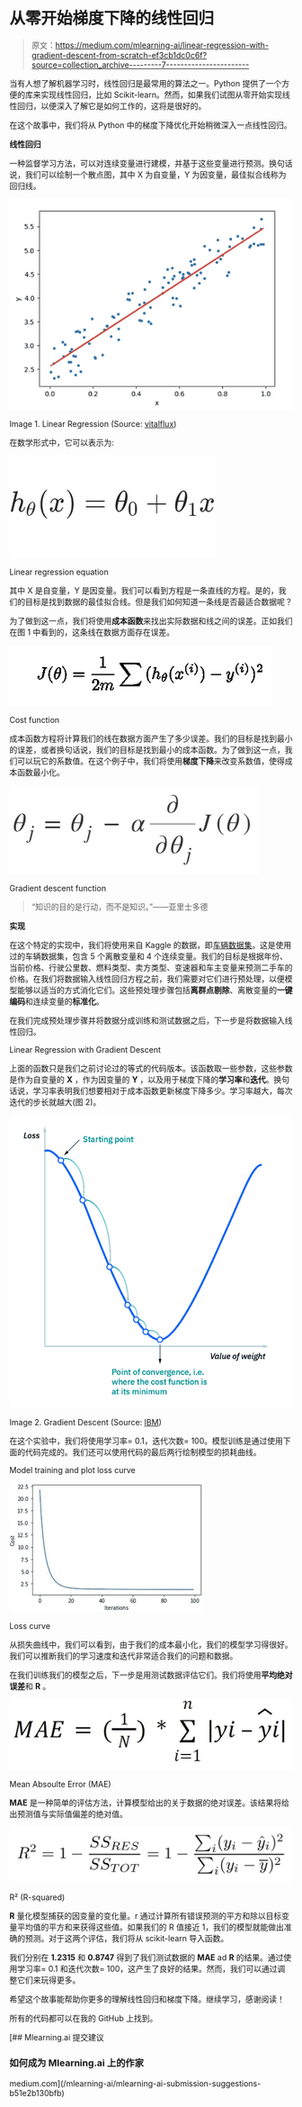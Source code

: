 # 从零开始梯度下降的线性回归

> 原文：<https://medium.com/mlearning-ai/linear-regression-with-gradient-descent-from-scratch-ef3cb1dc0c6f?source=collection_archive---------7----------------------->

当有人想了解机器学习时，线性回归是最常用的算法之一。Python 提供了一个方便的库来实现线性回归，比如 Scikit-learn。然而，如果我们试图从零开始实现线性回归，以便深入了解它是如何工作的，这将是很好的。

在这个故事中，我们将从 Python 中的梯度下降优化开始稍微深入一点线性回归。

**线性回归**

一种监督学习方法，可以对连续变量进行建模，并基于这些变量进行预测。换句话说，我们可以绘制一个散点图，其中 X 为自变量，Y 为因变量，最佳拟合线称为回归线。

![](img/5b5323f7720725a49a87c2804c9d6544.png)

Image 1\. Linear Regression (Source: [vitalflux](https://vitalflux.com/linear-regression-hypothesis-testing-examples/))

在数学形式中，它可以表示为:

![](img/26776931a114eec30c633f8c28948324.png)

Linear regression equation

其中 X 是自变量，Y 是因变量。我们可以看到方程是一条直线的方程。是的，我们的目标是找到数据的最佳拟合线。但是我们如何知道一条线是否最适合数据呢？

为了做到这一点，我们将使用**成本函数**来找出实际数据和线之间的误差。正如我们在图 1 中看到的，这条线在数据方面存在误差。

![](img/c849024ecd7bc03568b36b0e0e8342ea.png)

Cost function

成本函数方程将计算我们的线在数据方面产生了多少误差。我们的目标是找到最小的误差，或者换句话说，我们的目标是找到最小的成本函数。为了做到这一点，我们可以玩它的系数值。在这个例子中，我们将使用**梯度下降**来改变系数值，使得成本函数最小化。

![](img/8e24c9ca3e608a559f5eabe565955922.png)

Gradient descent function

> “知识的目的是行动，而不是知识。”——亚里士多德

**实现**

在这个特定的实现中，我们将使用来自 Kaggle 的数据，即[车辆数据集](https://www.kaggle.com/datasets/nehalbirla/vehicle-dataset-from-cardekho?datasetId=33080&sortBy=voteCount&select=car+data.csv)。这是使用过的车辆数据集，包含 5 个离散变量和 4 个连续变量。我们的目标是根据年份、当前价格、行驶公里数、燃料类型、卖方类型、变速器和车主变量来预测二手车的价格。在我们将数据输入线性回归方程之前，我们需要对它们进行预处理，以便模型能够以适当的方式消化它们。这些预处理步骤包括**离群点剔除**、离散变量的**一键编码**和连续变量的**标准化**。

在我们完成预处理步骤并将数据分成训练和测试数据之后，下一步是将数据输入线性回归。

Linear Regression with Gradient Descent

上面的函数只是我们之前讨论过的等式的代码版本。该函数取一些参数，这些参数是作为自变量的 **X** ，作为因变量的 **Y** ，以及用于梯度下降的**学习率**和**迭代**。换句话说，学习率表明我们想要相对于成本函数更新梯度下降多少。学习率越大，每次迭代的步长就越大(图 2)。

![](img/7bc703afcacaa3a4ac77341ee65e6616.png)

Image 2\. Gradient Descent (Source: [IBM](https://www.ibm.com/cloud/learn/gradient-descent))

在这个实验中，我们将使用学习率= 0.1，迭代次数= 100。模型训练是通过使用下面的代码完成的。我们还可以使用代码的最后两行绘制模型的损耗曲线。

Model training and plot loss curve

![](img/42a40f942d7fd250a6c19d1dcfd82bca.png)

Loss curve

从损失曲线中，我们可以看到，由于我们的成本最小化，我们的模型学习得很好。我们可以推断我们的学习速度和迭代非常适合我们的问题和数据。

在我们训练我们的模型之后，下一步是用测试数据评估它们。我们将使用**平均绝对误差**和 **R** 。

![](img/1e6d2befb6e625ce3e988d97eaa1495f.png)

Mean Absoulte Error (MAE)

**MAE** 是一种简单的评估方法，计算模型给出的关于数据的绝对误差。该结果将给出预测值与实际值偏差的绝对值。

![](img/f92de1aa5f86d389d60ba62501ee29ce.png)

R² (R-squared)

**R** 量化模型捕获的因变量的变化量。r 通过计算所有错误预测的平方和除以目标变量平均值的平方和来获得这些值。如果我们的 R 值接近 1，我们的模型就能做出准确的预测。对于这两个评估，我们将从 scikit-learn 导入函数。

我们分别在 **1.2315** 和 **0.8747** 得到了我们测试数据的 **MAE** ad **R** 的结果。通过使用学习率= 0.1 和迭代次数= 100，这产生了良好的结果。然而，我们可以通过调整它们来玩得更多。

希望这个故事能帮助你更多的理解线性回归和梯度下降。继续学习，感谢阅读！

所有的代码都可以在我的 GitHub 上找到。

[](/mlearning-ai/mlearning-ai-submission-suggestions-b51e2b130bfb) [## Mlearning.ai 提交建议

### 如何成为 Mlearning.ai 上的作家

medium.com](/mlearning-ai/mlearning-ai-submission-suggestions-b51e2b130bfb)